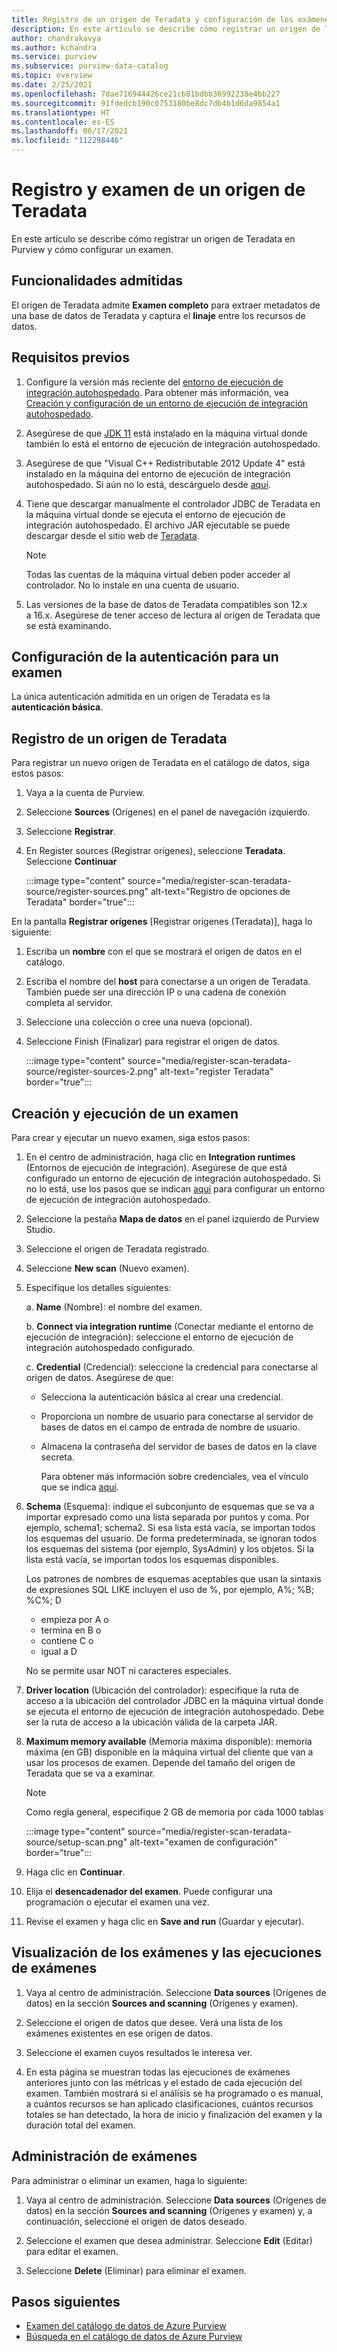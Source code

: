 ```yaml
---
title: Registro de un origen de Teradata y configuración de los exámenes en Azure Purview
description: En este artículo se describe cómo registrar un origen de Teradata en Azure Purview y cómo configurar un examen.
author: chandrakavya
ms.author: kchandra
ms.service: purview
ms.subservice: purview-data-catalog
ms.topic: overview
ms.date: 2/25/2021
ms.openlocfilehash: 7dae716944426ce21cb81bdbb36992238e4bb227
ms.sourcegitcommit: 91fdedcb190c0753180be8dc7db4b1d6da9854a1
ms.translationtype: HT
ms.contentlocale: es-ES
ms.lasthandoff: 06/17/2021
ms.locfileid: "112298446"
---
```

# <a name="register-and-scan-teradata-source"></a>Registro y examen de un origen de Teradata

En este artículo se describe cómo registrar un origen de Teradata en Purview y cómo configurar un examen.

## <a name="supported-capabilities"></a>Funcionalidades admitidas

El origen de Teradata admite **Examen completo** para extraer metadatos de una base de datos de Teradata y captura el **linaje** entre los recursos de datos.

## <a name="prerequisites"></a>Requisitos previos

1.  Configure la versión más reciente del [entorno de ejecución de integración autohospedado](https://www.microsoft.com/download/details.aspx?id=39717).
    Para obtener más información, vea [Creación y configuración de un entorno de ejecución de integración autohospedado](../data-factory/create-self-hosted-integration-runtime.md).

2.  Asegúrese de que [JDK 11](https://www.oracle.com/java/technologies/javase-jdk11-downloads.html) está instalado en la máquina virtual donde también lo está el entorno de ejecución de integración autohospedado.

3.  Asegúrese de que \"Visual C++ Redistributable 2012 Update 4\" está instalado en la máquina del entorno de ejecución de integración autohospedado. Si aún no lo está, descárguelo desde [aquí](https://www.microsoft.com/download/details.aspx?id=30679).

4.  Tiene que descargar manualmente el controlador JDBC de Teradata en la máquina virtual donde se ejecuta el entorno de ejecución de integración autohospedado.
    El archivo JAR ejecutable se puede descargar desde el sitio web de [Teradata](https://downloads.teradata.com/).

    > [!Note]
    > Todas las cuentas de la máquina virtual deben poder acceder al controlador. No lo instale en una cuenta de usuario.

5.  Las versiones de la base de datos de Teradata compatibles son 12.x a 16.x. Asegúrese de tener acceso de lectura al origen de Teradata que se está examinando.

## <a name="setting-up-authentication-for-a-scan"></a>Configuración de la autenticación para un examen

La única autenticación admitida en un origen de Teradata es la **autenticación básica**.

## <a name="register-a-teradata-source"></a>Registro de un origen de Teradata

Para registrar un nuevo origen de Teradata en el catálogo de datos, siga estos pasos:

1.  Vaya a la cuenta de Purview.
2.  Seleccione **Sources** (Orígenes) en el panel de navegación izquierdo.
3.  Seleccione **Registrar**.
4.  En Register sources (Registrar orígenes), seleccione **Teradata**. Seleccione **Continuar**

    :::image type="content" source="media/register-scan-teradata-source/register-sources.png" alt-text="Registro de opciones de Teradata" border="true":::

En la pantalla **Registrar orígenes** [Registrar orígenes (Teradata)], haga lo siguiente:

1.  Escriba un **nombre** con el que se mostrará el origen de datos en el catálogo.

2.  Escriba el nombre del **host** para conectarse a un origen de Teradata. También puede ser una dirección IP o una cadena de conexión completa al servidor.

3.  Seleccione una colección o cree una nueva (opcional).

4.  Seleccione Finish (Finalizar) para registrar el origen de datos.

    :::image type="content" source="media/register-scan-teradata-source/register-sources-2.png" alt-text="register Teradata" border="true":::

## <a name="creating-and-running-a-scan"></a>Creación y ejecución de un examen

Para crear y ejecutar un nuevo examen, siga estos pasos:

1.  En el centro de administración, haga clic en **Integration runtimes** (Entornos de ejecución de integración). Asegúrese de que está configurado un entorno de ejecución de integración autohospedado. Si no lo está, use los pasos que se indican [aquí](./manage-integration-runtimes.md) para configurar un entorno de ejecución de integración autohospedado.

2.  Seleccione la pestaña **Mapa de datos** en el panel izquierdo de Purview Studio.

3.  Seleccione el origen de Teradata registrado.

4.  Seleccione **New scan** (Nuevo examen).

5.  Especifique los detalles siguientes:

    a.  **Name** (Nombre): el nombre del examen.

    b.  **Connect via integration runtime** (Conectar mediante el entorno de ejecución de integración): seleccione el entorno de ejecución de integración autohospedado configurado.

    c.  **Credential** (Credencial): seleccione la credencial para conectarse al origen de datos. Asegúrese de que:

    -   Selecciona la autenticación básica al crear una credencial.
    -   Proporciona un nombre de usuario para conectarse al servidor de bases de datos en el campo de entrada de nombre de usuario.
    -   Almacena la contraseña del servidor de bases de datos en la clave secreta.

        Para obtener más información sobre credenciales, vea el vínculo que se indica [aquí](./manage-credentials.md).

6.  **Schema** (Esquema): indique el subconjunto de esquemas que se va a importar expresado como una lista separada por puntos y coma. Por ejemplo, schema1; schema2. Si esa lista está vacía, se importan todos los esquemas del usuario. De forma predeterminada, se ignoran todos los esquemas del sistema (por ejemplo, SysAdmin) y los objetos. Si la lista está vacía, se importan todos los esquemas disponibles.

    Los patrones de nombres de esquemas aceptables que usan la sintaxis de expresiones SQL LIKE incluyen el uso de %, por ejemplo, A%; %B; %C%; D
    - empieza por A o    
    - termina en B o    
    - contiene C o    
    - igual a D

    No se permite usar NOT ni caracteres especiales.

7.  **Driver location** (Ubicación del controlador): especifique la ruta de acceso a la ubicación del controlador JDBC en la máquina virtual donde se ejecuta el entorno de ejecución de integración autohospedado. Debe ser la ruta de acceso a la ubicación válida de la carpeta JAR.

8.  **Maximum memory available** (Memoria máxima disponible): memoria máxima (en GB) disponible en la máquina virtual del cliente que van a usar los procesos de examen. Depende del tamaño del origen de Teradata que se va a examinar.

    > [!Note] 
    > Como regla general, especifique 2 GB de memoria por cada 1000 tablas

    :::image type="content" source="media/register-scan-teradata-source/setup-scan.png" alt-text="examen de configuración" border="true":::

6.  Haga clic en **Continuar**.

7.  Elija el **desencadenador del examen**. Puede configurar una programación o ejecutar el examen una vez.

8.  Revise el examen y haga clic en **Save and run** (Guardar y ejecutar).

## <a name="viewing-your-scans-and-scan-runs"></a>Visualización de los exámenes y las ejecuciones de exámenes

1. Vaya al centro de administración. Seleccione **Data sources** (Orígenes de datos) en la sección **Sources and scanning** (Orígenes y examen).

2. Seleccione el origen de datos que desee. Verá una lista de los exámenes existentes en ese origen de datos.

3. Seleccione el examen cuyos resultados le interesa ver.

4. En esta página se muestran todas las ejecuciones de exámenes anteriores junto con las métricas y el estado de cada ejecución del examen. También mostrará si el análisis se ha programado o es manual, a cuántos recursos se han aplicado clasificaciones, cuántos recursos totales se han detectado, la hora de inicio y finalización del examen y la duración total del examen.

## <a name="manage-your-scans"></a>Administración de exámenes

Para administrar o eliminar un examen, haga lo siguiente:

1. Vaya al centro de administración. Seleccione **Data sources** (Orígenes de datos) en la sección **Sources and scanning** (Orígenes y examen) y, a continuación, seleccione el origen de datos deseado.

2. Seleccione el examen que desea administrar. Seleccione **Edit** (Editar) para editar el examen.

3. Seleccione **Delete** (Eliminar) para eliminar el examen.

## <a name="next-steps"></a>Pasos siguientes

- [Examen del catálogo de datos de Azure Purview](how-to-browse-catalog.md)
- [Búsqueda en el catálogo de datos de Azure Purview](how-to-search-catalog.md)